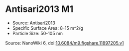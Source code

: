 <a name="material" />

# Antisari2013 M1
<script type="application/ld+json">
  {
    "@context": "https://schema.org/",
    "@type": "ChemicalSubstance",
    "@id": "https://egonw.github.io/nanowiki/nanowiki300.html#material",
    "http://purl.org/dc/terms/conformsTo":
      {
        "@type": "CreativeWork",
        "@id": "https://bioschemas.org/profiles/ChemicalSubstance/0.4-RELEASE/"
      },
    "identfier": "300",
    "name": "Antisari2013 M1",
    "url": "https://egonw.github.io/nanowiki/nanowiki300.html#material",
    "sameAs": "http://127.0.0.1/mediawiki/index.php/Special:URIResolver/Antisari2013_M1"
  }
</script>


* Source: [Antisari2013](articleAntisari2013.md)
* Specific Surface Area: 8-15 m^2/g
* Particle Size: 50-105 nm


Source: NanoWiki 6, doi:[10.6084/m9.figshare.11897205.v1](https://doi.org/10.6084/m9.figshare.11897205.v1)
